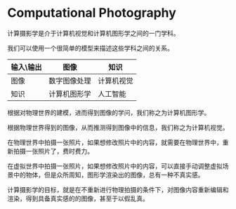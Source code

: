 # Computational Photography

计算摄影学是介于计算机视觉和计算机图形学之间的一门学科。

我们可以使用一个很简单的模型来描述这些学科之间的关系。

| 输入\输出 | 图像     | 知识    |
| ----- | ------ | ----- |
| 图像    | 数字图像处理 | 计算机视觉 |
| 知识    | 计算机图形学 | 人工智能  |

根据对物理世界的建模，进而得到图像的学问，我们称之为计算机图形学。

根据物理世界得到的图像，从而推测得到图像中的信息，我们称之为计算机视觉。

在物理世界中拍摄一张照片，如果想修改照片中的内容，就需要在物理世界中，重新拍摄一张照片了，费时费力。

在虚拟世界中拍摄一张照片，如果想修改照片中的内容，可以直接手动调整虚拟场景中的物体，但是众所周知，图形学渲染出的图像，总有一种不真实感。

计算摄影学的目标，就是在不重新进行物理拍摄的条件下，对图像内容重新编辑和渲染，得到具备真实感的的图像，甚至于以假乱真。
